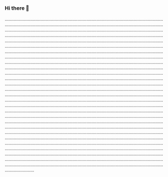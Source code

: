 ### Hi there 👋

.......................................................................................................................................................................................................................................................................................................................................................................................................................................................................................................................................................................................................................................................................................................................................................................................................................................................................................................................................................................................................................................................................................................................................................................................................................................................................................................................................................................................................................................................................................................................................................................................................................................................................................................................................................................................................................................................................................................................................................................................................................................................................................................................................................................................................................................................................................................................................................................................................................................................................................................................................................................................................................................................................................................................................................................................................................................................................................................................................................................................................................................................................................................................................................................................................................................................................................................................................................................................................................................................................................................................................................................................................................................